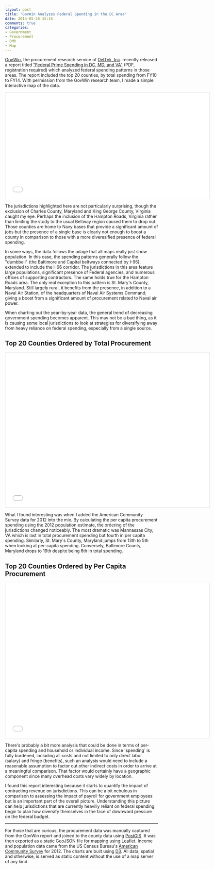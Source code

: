 ```yaml
---
layout: post
title: "GovWin Analyzes Federal Spending in the DC Area"
date: 2014-05-26 15:16
comments: true
categories: 
- Government
- Procurement
- DMV
- Map
---
```


[GovWin](http://www.deltek.com/products/govwin), the procurement research service of [DelTek, Inc](http://www.deltek.com/). recently released a report titled ["Federal Prime Spending in DC, MD, and VA"](http://more.deltek.com/LP=4108) (PDF, registration required) which analyzed federal spending patterns in those areas. The report included the top 20 counties, by total spending from FY10 to FY14. With permission from the GovWin research team, I made a simple interactive map of the data.

<iframe src="/assets/demos/govwin/map.html" marginwidth="0" marginheight="0" scrolling="no" style="width: 672px;height: 350px;border: 1px solid #DEDEDE"></iframe>

<!--more-->

The jurisdictions highlighted here are not particularly surprising, though the exclusion of Charles County, Maryland and King George County, Virginia caught my eye. Perhaps the inclusion of the Hampton Roads, Virginia rather than limiting the study to the usual Beltway region caused them to drop out. Those counties are home to Navy bases that provide a significant amount of jobs but the presence of a single base is clearly not enough to boost a county in comparison to those with a more diveresified presence of federal spending.

In some ways, the data follows the adage that all maps really just show population. In this case, the spending patterns generally follow the "dumbbell" (the Baltimore and Capital beltways connected by I-95), extended to include the I-66 corridor. The jurisdictions in this area feature large populations, significant presence of Federal agencies, and numerous offices of supporting contractors. The same holds true for the Hampton Roads area. The only real exception to this pattern is St. Mary's County, Maryland. Still largely rural, it benefits from the presence, in addition to a Naval Air Station, of the headquarters of Naval Air Systems Command; giving a boost from a significant amount of procurement related to Naval air power.

When charting out the year-by-year data, the general trend of decreasing government spending becomes apparent. This may not be a bad thing, as it is causing some local jurisdictions to look at strategies for diversifying away from heavy reliance on federal spending, especially from a single source.

## Top 20 Counties Ordered by Total Procurement <br/>
<iframe src="/assets/demos/govwin/chart.html" marginwidth="0" marginheight="0" scrolling="no" style="width: 672px;height: 510px;border: 1px solid #DEDEDE"></iframe>

What I found interesting was when I added the American Community Survey data for 2012 into the mix. By calculating the per capita procurement spending using the 2012 population estimate, the ordering of the jurisdictions changed noticeably. The most dramatic was Mannassas City, VA which is last in total procurement spending but fourth in per capita spending. Similarly, St. Mary's County, Maryland jumps from 13th to 5th when looking at per-capita spending. Conversely, Baltimore County, Maryland drops to 19th despite being 6th in total spending.

## Top 20 Counties Ordered by Per Capita Procurement <br/>
<iframe src="/assets/demos/govwin/percapita.html" marginwidth="0" marginheight="0" scrolling="no" style="width: 672px;height: 510px;border: 1px solid #DEDEDE"></iframe>

There's probably a bit more analysis that could be done in terms of per-capita spending and household or individual income. Since 'spending' is fully burdened, including all costs and not limited to only direct labor (salary) and fringe (benefits), such an analysis would need to include a reasonable assumption to factor out other indirect costs in order to arrive at a meaningful comparison. That factor would certainly have a geographic component since many overhead costs vary widely by location.

I found this report interesting because it starts to quantify the impact of contracting revenue on jurisdictions. This can be a bit nebulous in comparison to assessing the impact of payroll for government employees but is an important part of the overall picture. Understanding this picture can help jurisdictions that are currently heaviliy reliant on federal spending begin to plan how diversify themselves in the face of downward pressure on the federal budget.

---
For those that are curious, the procurement data was manually captured from the GovWin report and joined to the county data using [PostGIS](http://postgis.net). It was then exported as a static [GeoJSON](http://geojson.org) file for mapping using [Leaflet](http://leafletjs.com). Income and population data came from the US Census Bureau's [American Community Survey](http://www.census.gov/acs/www/) for 2012. The charts are built using [D3](http://d3js.org). All data, spatial and otherwise, is served as static content without the use of a map server of any kind.